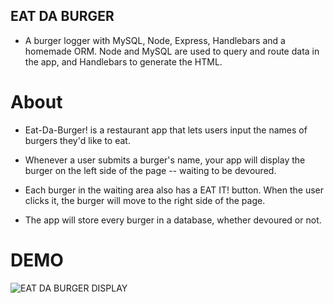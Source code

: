 ## EAT DA BURGER

- A burger logger with MySQL, Node, Express, Handlebars and a homemade ORM. Node and MySQL are used to query and route data in the app, and Handlebars to generate the HTML.

# About

- Eat-Da-Burger! is a restaurant app that lets users input the names of burgers they'd like to eat.

- Whenever a user submits a burger's name, your app will display the burger on the left side of the page -- waiting to be devoured.

- Each burger in the waiting area also has a EAT IT! button. When the user clicks it, the burger will move to the right side of the page.

- The app will store every burger in a database, whether devoured or not.

# DEMO
 ![EAT DA BURGER DISPLAY](/img/Webp.net-resizeimage.png)
